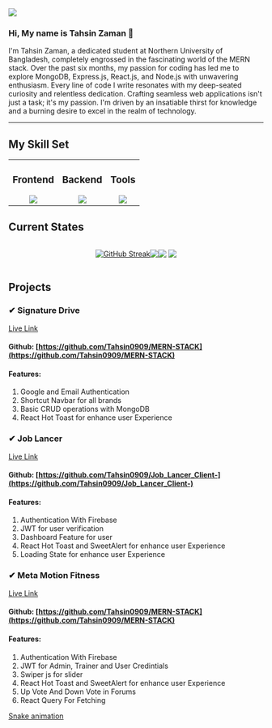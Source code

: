 <img src="https://i.ibb.co.com/xK2mSPxJ/Done-is-better-than-perfect.png" />


### **Hi, My name is Tahsin Zaman** :wave:


<p>I'm Tahsin Zaman, a dedicated student at Northern University of Bangladesh, completely engrossed in the fascinating world of the MERN stack. Over the past six months, my passion for coding has led me to explore MongoDB, Express.js, React.js, and Node.js with unwavering enthusiasm.
Every line of code I write resonates with my deep-seated curiosity and relentless dedication. Crafting seamless web applications isn't just a task; it's my passion. I'm driven by an insatiable thirst for knowledge and a burning desire to excel in the realm of technology.</p>
<hr/>

## My Skill Set  
<table><tr><td valign="top" width="">

### Frontend  
<div align="center">  
  <a href="https://skillicons.dev">
    <img src="https://skillicons.dev/icons?i=html,css,tailwind,js,react&theme=light&perline=5" />
  </a>
</div>
</td><td valign="top" width="">

### Backend  
<div align="center">  
  <a href="https://skillicons.dev">
    <img src="https://skillicons.dev/icons?i=firebase,nodejs,express,mongodb&theme=light&perline=4" />
  </a> 
</div>

</td><td valign="top" width="">

### Tools  
<div align="center">  
  <a href="https://skillicons.dev">
    <img src="https://skillicons.dev/icons?i=git,vscode&theme=light&perline=4" />
  </a>  
</div>

</td></tr></table>  


## Current States



<div align="center" style="display: flex; justify-content: center;">

[![GitHub Streak](https://streak-stats.demolab.com?user=Tahsin0909&theme=nightfox&fire=131BEB)](https://git.io/streak-stats)

<div>

![](http://github-profile-summary-cards.vercel.app/api/cards/profile-details?username=Tahsin0909&theme=transparent)

</div>
<div>

![](http://github-profile-summary-cards.vercel.app/api/cards/repos-per-language?username=Tahsin0909&theme=transparent)
![](http://github-profile-summary-cards.vercel.app/api/cards/most-commit-language?username=Tahsin0909&theme=transparent)

</div>
<div>

<!-- ![Anurag's GitHub stats](https://github-readme-stats.vercel.app/api?username=Tahsin0909&show_icons=true)
![Top Langs](https://github-readme-stats.vercel.app/api/top-langs/?username=Tahsin0909&layout=compact) -->

</div>
</div>
<!-- 
[![Readme Card](https://github-readme-stats.vercel.app/api/pin/?username=Tahsin0909&repo=Job_Lancer_Client-)](https://github.com/anuraghazra/github-readme-stats) -->




## Projects

### ✔ Signature Drive 
[Live Link](https://signaturedrive.netlify.app/)
#### Github: [https://github.com/Tahsin0909/MERN-STACK](https://github.com/Tahsin0909/MERN-STACK)
#### Features:
1. Google and Email Authentication
2. Shortcut Navbar for all brands
3. Basic CRUD operations with MongoDB
4. React Hot Toast for enhance user Experience


### ✔ Job Lancer 
[Live Link](https://joblancer-52413.web.app/)
#### Github: [https://github.com/Tahsin0909/Job_Lancer_Client-](https://github.com/Tahsin0909/Job_Lancer_Client-)
#### Features:
1. Authentication With Firebase
2. JWT for user verification
3. Dashboard Feature for user
4. React Hot Toast and SweetAlert for enhance user Experience
5. Loading State for enhance user Experience





### ✔ Meta Motion Fitness
[Live Link](https://metamotion.netlify.app/)
#### Github: [https://github.com/Tahsin0909/MERN-STACK](https://github.com/Tahsin0909/MERN-STACK)
#### Features:
1. Authentication With Firebase
2. JWT for Admin, Trainer and User Credintials
3. Swiper js for slider
4. React Hot Toast and SweetAlert for enhance user Experience
5. Up Vote And Down Vote in Forums
6. React Query For Fetching

[Snake animation](https://github.com/thepiyushmalhotra/thepiyushmalhotra/blob/output/github-contribution-grid-snake.svg)
